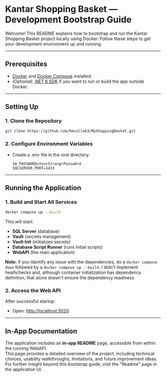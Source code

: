 # Kantar Shopping Basket — Development Bootstrap Guide

Welcome! This README explains how to bootstrap and run the Kantar Shopping Basket project locally using Docker. Follow these steps to get your development environment up and running.

---

## **Prerequisites**

- [Docker](https://www.docker.com/get-started) and [Docker Compose](https://docs.docker.com/compose/) installed.
- (Optional) [.NET 8 SDK](https://dotnet.microsoft.com/en-us/download/dotnet/8.0) if you want to run or build the app outside Docker.

---

## **Setting Up**

### 1. **Clone the Repository**

```sh
git clone https://github.com/hmcollab3/MyShoppingBasket.git
```

### 2. **Configure Environment Variables**

- Create a .env file in the root directory:
    ```
    SA_PASSWORD=YourStrong!Passw0rd
    SQLSERVER_PORT=1433
    ```

---

## **Running the Application**

### **1. Build and Start All Services**

```sh
docker compose up --build
```
This will start:
- **SQL Server** (database)
- **Vault** (secrets management)
- **Vault Init** (initializes secrets)
- **Database Script Runner** (runs initial scripts)
- **WebAPI** (the main application)

**Note:** if you identify any issue with the dependencies, do a `docker compose down` followed by a `docker compose up --build`. I didn't implement healhchecks and, although container initialization has dependency definition, that alone doesn't ensure the dependency readiness.

### **2. Access the Web API**

After successful startup:
- Open: [http://localhost:5020](http://localhost:5020)

---

## **In-App Documentation**

The application includes an **in-app README** page, accessible from within the running WebAPI.  
This page provides a detailed overview of the project, including technical choices, usability walkthroughs, limitations, and future improvement ideas.  
For further insight beyond this bootstrap guide, visit the "Readme" page in the application UI.